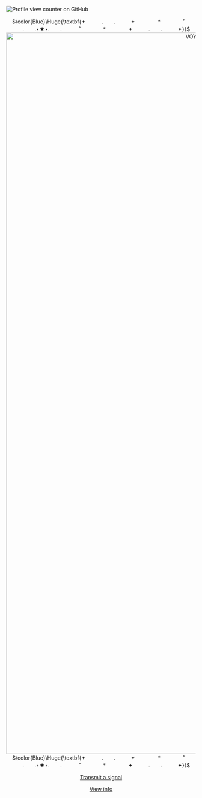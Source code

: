 ![Profile view counter on GitHub](https://komarev.com/ghpvc/?username=guckless&color=6063c6&label=VIEWS&style=for-the-badge)
<p align="center">
$\color{Blue}\Huge{\textbf{✦　　　.　　.　　　✦　　 　　*　　 　　˚   　　.　　.⋆★⋆.　　.   　　˚　　 　　*　　 　　✦　　　.　　.　　　✦}}$
<img width="1080" height="1920" alt="VOY1GOODUPDATED" src="https://github.com/user-attachments/assets/ea69258e-9830-44b5-94d5-0de5a7de32af" />
$\color{Blue}\Huge{\textbf{✦　　　.　　.　　　✦　　 　　*　　 　　˚   　　.　　.⋆★⋆.　　.   　　˚　　 　　*　　 　　✦　　　.　　.　　　✦}}$
<p align="center">
<a href="https://guckless.atabook.org/">Transmit a signal</a>
<p align="center">
<a href="https://guckles.straw.page/">View info</a>
